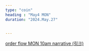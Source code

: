 ```yaml
---
type: "coin"
heading : "May4 MON"
duration: "2024.May.27"


---
```

 


[order flow MON 10am narrative (링크)](/todo/images/order-flow-2024-05-27-10AM.png)